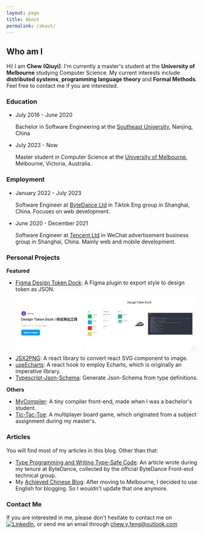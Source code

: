 ```yaml
---
layout: page
title: About
permalink: /about/
---
```


## Who am I

Hi! I am **Chew (Qiuyi)**. I'm currently a master's student at the **University of Melbourne** studying Computer Science. My current interests include **distributed systems**, **programming language theory** and **Formal Methods**. Feel free to contact me if you are interested. 

### Education

- July 2016 - June 2020  

  Bachelor in Software Engineering at the [Southeast University], Nanjing, China 

- July 2023 - Now

  Master student in Computer Science at the [University of Melbourne], Melbourne, Victoria, Australia.

[Southeast University]:https://www.seu.edu.cn/english/
[University of Melbourne]:https://www.unimelb.edu.au/

### Employment

- January 2022 - July 2023

  Software Engineer at [ByteDance Ltd] in Tiktok Eng group in Shanghai, China. Focuses on web development. 

- June 2020 - December 2021
 
  Software Engineer at [Tencent Ltd] in WeChat advertisement business group in Shanghai, China. Mainly web and mobile development.

[Tencent Ltd]: https://www.tencent.com/en-us/
[ByteDance Ltd]:https://www.bytedance.com/en/

### Personal Projects

**Featured**
- [Figma Design Token Dock](https://github.com/ExcitedSpider/figma-design-token-dock): A Figma plugin to export style to design token as JSON.
  ![Preview](/assets/images/20240302-figma-design-token-dock.png)
- [JSX2PNG](https://github.com/ExcitedSpider/jsx-to-png): A react library to convert react SVG component to image.
- [useEcharts](https://github.com/ExcitedSpider/qe-use-echarts): A react hook to employ Echarts, which is originally an imperative library.
- [Typescript-Json-Schema](https://github.com/ExcitedSpider/typescript-json-schema): Generate Json-Schema from type definitions.

**Others**
- [MyCompiler](https://github.com/ExcitedSpider/Compiler): A tiny compiler front-end, made when I was a bachelor's student.
- [Tic-Tac-Toe](https://github.com/ExcitedSpider/Tic-Tac-Toe-Server): A multiplayer board game, which originated from a subject assignment during my master's.

### Articles

You will find most of my articles in this blog. Other than that:

- [Type Programming and Writing Type-Safe Code](https://juejin.cn/post/7202413628809199676): An article wrote during my tenure at ByteDance, collected by the official ByteDance Front-end technical group.
- My [Achieved Chinese Blog](https://excitedspider.github.io/archive.excitedspider.github.io/): After moving to Melbourne, I decided to use English for blogging. So I wouldn't update that one anymore.

### Contact Me

If you are interested in me, please don't hesitate to contact me on [![LinkedIn](https://img.shields.io/badge/linkedin-%230077B5.svg?style=for-the-badge&logo=linkedin&logoColor=white)](https://www.linkedin.com/in/qiuyi-feng-348968287), or send me an email through <chew.y.feng@outlook.com>
